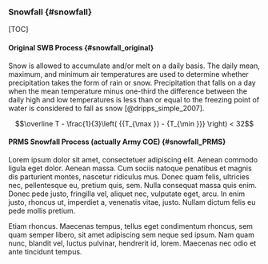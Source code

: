 
### Snowfall {#snowfall}

[TOC]

#### Original SWB Process {#snowfall_original}

Snow is allowed to accumulate and/or melt on a daily basis. The daily mean, maximum, and minimum air temperatures are used to determine whether precipitation takes the form of rain or snow. Precipitation that falls on a day when the mean temperature minus one-third the difference between the daily high and low temperatures is less than or equal to the freezing point of water is considered to fall as snow [@dripps_simple_2007].

$$\overline T  - \frac{1}{3}\left( {{T_{\max }} - {T_{\min }}} \right) < 32$$

#### PRMS Snowfall Process (actually Army COE) {#snowfall_PRMS}

Lorem ipsum dolor sit amet, consectetuer adipiscing elit. Aenean commodo ligula eget dolor. Aenean massa. Cum sociis natoque penatibus et magnis dis parturient montes, nascetur ridiculus mus. Donec quam felis, ultricies nec, pellentesque eu, pretium quis, sem. Nulla consequat massa quis enim. Donec pede justo, fringilla vel, aliquet nec, vulputate eget, arcu. In enim justo, rhoncus ut, imperdiet a, venenatis vitae, justo. Nullam dictum felis eu pede mollis pretium.

Etiam rhoncus. Maecenas tempus, tellus eget condimentum rhoncus, sem quam semper libero, sit amet adipiscing sem neque sed ipsum. Nam quam nunc, blandit vel, luctus pulvinar, hendrerit id, lorem. Maecenas nec odio et ante tincidunt tempus.
